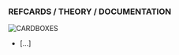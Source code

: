 ### REFCARDS / THEORY / DOCUMENTATION
![CARDBOXES](https://historiotheque.files.wordpress.com/2017/03/17545238_10208670539104497_1754105541534357219_o.jpg)
- [...]
